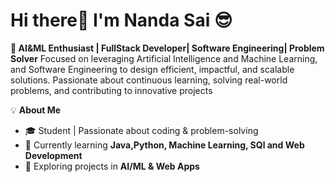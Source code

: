 # Hi there👋  I'm Nanda Sai  😎 

**💼 AI&ML Enthusiast | FullStack Developer| Software Engineering| Problem Solver**
Focused on leveraging Artificial Intelligence and Machine Learning, and Software Engineering to design efficient, impactful, and scalable solutions. Passionate about continuous learning, solving real-world problems, and contributing to innovative projects

💡 **About Me**
- 🎓 Student | Passionate about coding & problem-solving  
- 🌱 Currently learning **Java,Python, Machine Learning, SQl and Web Development**  
- 🔭 Exploring projects in **AI/ML & Web Apps**  
